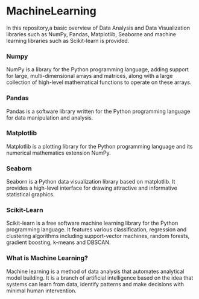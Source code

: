 # MachineLearning
In this repository,a basic overview of Data Analysis and Data Visualization libraries such as NumPy, Pandas, Matplotlib, Seaborne and machine learning libraries such as Scikit-learn is provided.

<h3>Numpy</h3> NumPy is a library for the Python programming language, adding support for large, multi-dimensional arrays and matrices, along with a large collection of high-level mathematical functions to operate on these arrays.

<h3>Pandas</h3> Pandas is a software library written for the Python programming language for data manipulation and analysis.

<h3>Matplotlib</h3> Matplotlib is a plotting library for the Python programming language and its numerical mathematics extension NumPy.

<h3>Seaborn</h3> Seaborn is a Python data visualization library based on matplotlib. It provides a high-level interface for drawing attractive and informative statistical graphics.

<h3>Scikit-Learn</h3> Scikit-learn is a free software machine learning library for the Python programming language. It features various classification, regression and clustering algorithms including support-vector machines, random forests, gradient boosting, k-means and DBSCAN.

### What is Machine Learning?

Machine learning is a method of data analysis that automates analytical model building. It is a branch of artificial intelligence based on the idea that systems can learn from data, identify patterns and make decisions with minimal human intervention.
